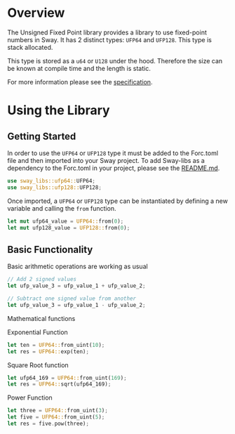 # Overview

The Unsigned Fixed Point library provides a library to use fixed-point numbers in Sway. It has 2 distinct types: `UFP64` and `UFP128`. This type is stack allocated.

This type is stored as a `u64` or `U128` under the hood. Therefore the size can be known at compile time and the length is static. 

For more information please see the [specification](./SPECIFICATION.md).

# Using the Library

## Getting Started

In order to use the `UFP64` or `UFP128` type it must be added to the Forc.toml file and then imported into your Sway project. To add Sway-libs as a dependency to the Forc.toml in your project, please see the [README.md](../../../../../README.md).

```rust
use sway_libs::ufp64::UFP64;
use sway_libs::ufp128::UFP128;
```

Once imported, a `UFP64` or `UFP128` type can be instantiated by defining a new variable and calling the `from` function.

```rust
let mut ufp64_value = UFP64::from(0);
let mut ufp128_value = UFP128::from(0);
```

## Basic Functionality

Basic arithmetic operations are working as usual

```rust
// Add 2 signed values
let ufp_value_3 = ufp_value_1 + ufp_value_2;

// Subtract one signed value from another
let ufp_value_3 = ufp_value_1 - ufp_value_2;
```

Mathematical functions

Exponential Function
```rust
let ten = UFP64::from_uint(10);
let res = UFP64::exp(ten);
```

Square Root function
```rust
let ufp64_169 = UFP64::from_uint(169);
let res = UFP64::sqrt(ufp64_169);
```

Power Function
```rust
let three = UFP64::from_uint(3);
let five = UFP64::from_uint(5);
let res = five.pow(three);
```